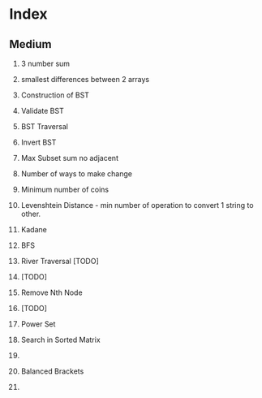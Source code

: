 # Index

## Medium

1. 3 number sum

2. smallest differences between 2 arrays

3. Construction of BST

4. Validate BST

5. BST Traversal

6. Invert BST

7. Max Subset sum no adjacent

8. Number of ways to make change

9. Minimum number of coins

10. Levenshtein Distance - min number of operation to convert 1 string to other.

11. Kadane

12. BFS

13. River Traversal [TODO]

14. [TODO]

15. Remove Nth Node

16. [TODO]

17. Power Set

18. Search in Sorted Matrix

19.

20. Balanced Brackets

21.
